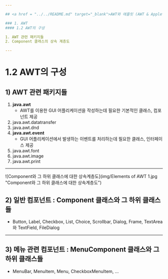 ```yaml
---

## <a href = "../../README.md" target="_blank">AWT와 애플릿 (AWT & Applet)</a>

### 1. AWT
#### 1.2 AWT의 구성

1. AWT 관련 패키지들
2. Component 클래스의 상속 계층도

---
```


# 1.2 AWT의 구성

## 1) AWT 관련 패키지들
1. **java.awt**
   - AWT를 이용한 GUI 어플리케이션을 작성하는데 필요한 기본적인 클래스, 컴포넌트 제공
2. java.awt.datatransfer
3. java.awt.dnd
4. **java.awt.event**
   - GUI 어플리케이션에서 발생하는 이벤트를 처리하는데 필요한 클래스, 인터페이스 제공
5. java.awt.font
6. java.awt.image
7. java.awt.print

---

![Component와 그 하위 클래스에 대한 상속계층도](img/Elements of AWT 1.jpg "Component와 그 하위 클래스에 대한 상속계층도")

## 2) 일반 컴포넌트 : Component 클래스와 그 하위 클래스들
- Button, Label, Checkbox, List, Choice, Scrollbar, Dialog, Frame, TextArea와 TextField, FileDialog

---

## 3) 메뉴 관련 컴포넌트 : MenuComponent 클래스와 그 하위 클래스들
- MenuBar, MenuItem, Menu, CheckboxMenuItem, ...
